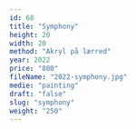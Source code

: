 ```yaml
---
id: 68
title: "Symphony"
height: 20
width: 20
method: "Akryl på lærred"
year: 2022
price: "800"
fileName: "2022-symphony.jpg"
medie: "painting"
draft: "false"
slug: "symphony"
weight: "250"
---
```

